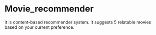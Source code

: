 # Movie_recommender
It is content-based recommender system. It suggests 5 relatable movies based on your current preference.
